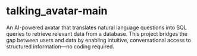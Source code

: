 # talking_avatar-main
An AI-powered avatar that translates natural language questions into SQL queries to retrieve relevant data from a database. This project bridges the gap between users and data by enabling intuitive, conversational access to structured information—no coding required.
